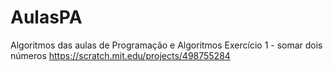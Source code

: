 # AulasPA
Algoritmos das aulas de Programação e Algoritmos
Exercício 1 - somar dois números https://scratch.mit.edu/projects/498755284
